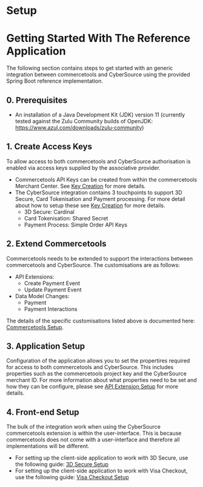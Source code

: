 <div id="page">

<div id="main" class="aui-page-panel">

<div id="main-header">

# Setup

</div>

<div id="content" class="view">

<div id="main-content" class="wiki-content group">

# Getting Started With The Reference Application

The following section contains steps to get started with an generic
integration between commercetools and CyberSource using the provided
Spring Boot reference implementation.

## 0. Prerequisites

  - An installation of a Java Development Kit (JDK) version 11 (currently tested against the Zulu Community builds of OpenJDK: https://www.azul.com/downloads/zulu-community)

## 1. Create Access Keys

To allow access to both commercetools and CyberSource authorisation is
enabled via access keys supplied by the associative provider.

  - Commercetools API Keys can be created from within the commercetools
    Merchant Center. See [Key Creation](Key-Creation.md) for
    more details.
  - The CyberSource integration contains 3 touchpoints to support 3D
    Secure, Card Tokenisation and Payment processing. For more detail
    about how to setup these see [Key
    Creation](Key-Creation.md) for more details.
      - 3D Secure: Cardinal
      - Card Tokenisation: Shared Secret
      - Payment Process: Simple Order API Keys

## 2\. Extend Commercetools

Commercetools needs to be extended to support the interactions between
commercetools and CyberSource. The customisations are as follows:

  - API Extensions:
      - Create Payment Event
      - Update Payment Event
  - Data Model Changes:
      - Payment
      - Payment Interactions

The details of the specific customisations listed above is documented
here: [Commercetools Setup](Commercetools-Setup.md).

## 3\. Application Setup

Configuration of the application allows you to set the propertires
required for access to both commercetools and CyberSource. This includes
properties such as the commercetools project key and the CyberSource
merchant ID. For more information about what properties need to be set
and how they can be configure, please see [API Extension
Setup](API-Extension-Setup.md) for more details.

## 4\. Front-end Setup

The bulk of the integration work when using the CyberSource
commercetools extension is within the user-interface. This is because
commercetools does not come with a user-interface and therefore all
implementations will be different.

  - For setting up the client-side application to work with 3D Secure,
    use the following guide: [3D Secure
    Setup](3D-Secure-Setup.md)
  - For setting up the client-side application to work with Visa
    Checkout, use the following guide: [Visa Checkout
    Setup](Visa-Checkout-Setup.md)

</div>

</div>

</div>

</div>
